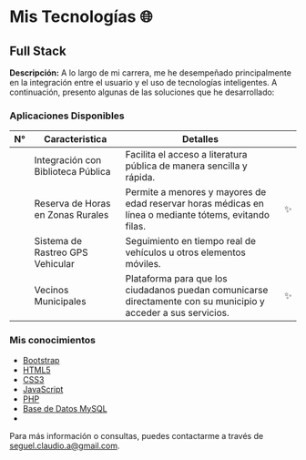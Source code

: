 # Mis Tecnologías 🌐
## Full Stack


**Descripción:**
A lo largo de mi carrera, me he desempeñado principalmente en la integración entre el usuario y el uso de tecnologías inteligentes. A continuación, presento algunas de las soluciones que he desarrollado:
 
### Aplicaciones Disponibles
|N°| Caracteristica | Detalles | | 
|--------- | --------- | --------- | --------- |
| | Integración con Biblioteca Pública | Facilita el acceso a literatura pública de manera sencilla y rápida. | |
| | Reserva de Horas en Zonas Rurales | Permite a menores y mayores de edad reservar horas médicas en línea o mediante tótems, evitando filas. | ✨ |
| | Sistema de Rastreo GPS Vehicular | Seguimiento en tiempo real de vehículos u otros elementos móviles. | |
| | Vecinos Municipales | Plataforma para que los ciudadanos puedan comunicarse directamente con su municipio y acceder a sus servicios. | ✨ |



### Mis conocimientos
- [Bootstrap](https://getbootstrap.com/)
- [HTML5](https://html5.org/)
- [CSS3](https://www.w3.org/Style/CSS/)
- [JavaScript](https://www.javascript.com/)
- [PHP](https://www.php.net/)
- [Base de Datos MySQL](https://www.mysql.com/)
- 
Para más información o consultas, puedes contactarme a través de [seguel.claudio.a@gmail.com](mailto:seguel.claudio.a@gmail.com).
